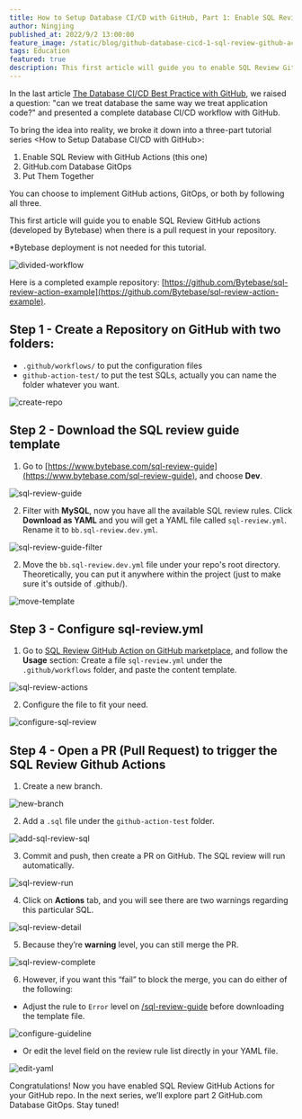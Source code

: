 ```yaml
---
title: How to Setup Database CI/CD with GitHub, Part 1: Enable SQL Review with GitHub Actions
author: Ningjing
published_at: 2022/9/2 13:00:00
feature_image: /static/blog/github-database-cicd-1-sql-review-github-actions/howto-github-1.webp
tags: Education
featured: true
description: This first article will guide you to enable SQL Review GitHub actions (developed by Bytebase) when there is a pull request in your repository.
---
```


In the last article [The Database CI/CD Best Practice with GitHub](/blog/database-cicd-best-practice-with-github), we raised a question: "can we treat database the same way we treat application code?" and presented a complete database CI/CD workflow with GitHub.

To bring the idea into reality, we broke it down into a three-part tutorial series <How to Setup Database CI/CD with GitHub>:

1. Enable SQL Review with GitHub Actions (this one)
2. GitHub.com Database GitOps
3. Put Them Together

You can choose to implement GitHub actions, GitOps, or both by following all three.

This first article will guide you to enable SQL Review GitHub actions (developed by Bytebase) when there is a pull request in your repository.

*Bytebase deployment is not needed for this tutorial.

![divided-workflow](/static/blog/github-database-cicd-1-sql-review-github-actions/divided-workflow.webp)

Here is a completed example repository: [https://github.com/Bytebase/sql-review-action-example](https://github.com/Bytebase/sql-review-action-example).

## Step 1 - Create a Repository on GitHub with two folders:

- `.github/workflows/` to put the configuration files
- `github-action-test/` to put the test SQLs, actually you can name the folder whatever you want.

![create-repo](/static/blog/github-database-cicd-1-sql-review-github-actions/create-repo.webp)

## Step 2 - Download the SQL review guide template

1. Go to [https://www.bytebase.com/sql-review-guide](https://www.bytebase.com/sql-review-guide), and choose **Dev**.

![sql-review-guide](/static/blog/github-database-cicd-1-sql-review-github-actions/sql-review-guide.webp)


2. Filter with **MySQL**, now you have all the available SQL review rules. Click **Download as YAML** and you will get a YAML file called `sql-review.yml`. Rename it to `bb.sql-review.dev.yml`.

![sql-review-guide-filter](/static/blog/github-database-cicd-1-sql-review-github-actions/sql-review-guide-filter.webp)


2. Move the `bb.sql-review.dev.yml` file under your repo's root directory. Theoretically, you can put it anywhere within the project (just to make sure it's outside of .github/).

![move-template](/static/blog/github-database-cicd-1-sql-review-github-actions/move-template.webp)


## Step 3 - Configure sql-review.yml

1. Go to [SQL Review GitHub Action on GitHub marketplace](https://github.com/marketplace/actions/sql-review), and follow the **Usage** section: Create a file `sql-review.yml` under the `.github/workflows` folder, and paste the content template.

![sql-review-actions](/static/blog/github-database-cicd-1-sql-review-github-actions/sql-review-actions.webp)


2. Configure the file to fit your need.

![configure-sql-review](/static/blog/github-database-cicd-1-sql-review-github-actions/configure-sql-review.webp)


## Step 4 - Open a PR (Pull Request) to trigger the SQL Review Github Actions

1. Create a new branch.

![new-branch](/static/blog/github-database-cicd-1-sql-review-github-actions/new-branch.webp)


2. Add a `.sql` file under the `github-action-test` folder.

![add-sql-review-sql](/static/blog/github-database-cicd-1-sql-review-github-actions/add-sql-review-sql.webp)

3. Commit and push, then create a PR on GitHub. The SQL review will run automatically.

![sql-review-run](/static/blog/github-database-cicd-1-sql-review-github-actions/sql-review-run.webp)


4. Click on **Actions** tab, and you will see there are two warnings regarding this particular SQL.

![sql-review-detail](/static/blog/github-database-cicd-1-sql-review-github-actions/sql-review-detail.webp)


5. Because they’re **warning** level, you can still merge the PR.

![sql-review-complete](/static/blog/github-database-cicd-1-sql-review-github-actions/sql-review-complete.webp)


6. However, if you want this “fail” to block the merge, you can do either of the following:
- Adjust the rule to `Error` level on [/sql-review-guide](https://www.bytebase.com/sql-review-guide) before downloading the template file.

![configure-guideline](/static/blog/github-database-cicd-1-sql-review-github-actions/configure-guideline.webp)


- Or edit the level field on the review rule list directly in your YAML file.

![edit-yaml](/static/blog/github-database-cicd-1-sql-review-github-actions/edit-yaml.webp)


Congratulations! Now you have enabled SQL Review GitHub Actions for your GitHub repo. In the next series, we’ll explore part 2 GitHub.com Database GitOps. Stay tuned!